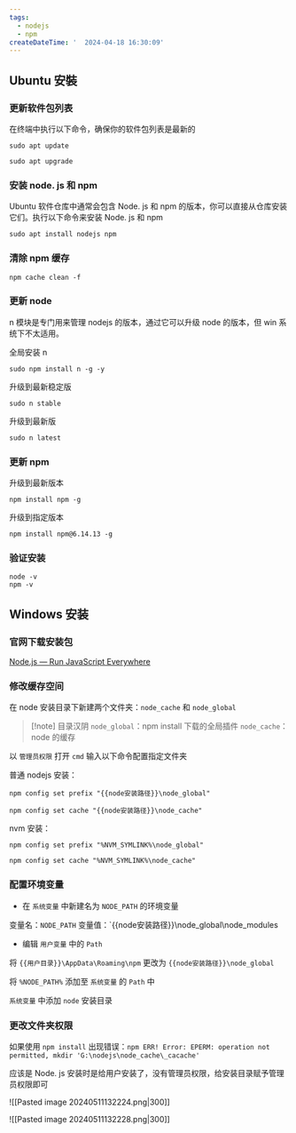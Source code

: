 ```yaml
---
tags:
  - nodejs
  - npm
createDateTime: '  2024-04-18 16:30:09'
---
```


## Ubuntu 安裝

### 更新软件包列表

在终端中执行以下命令，确保你的软件包列表是最新的

```shell
sudo apt update
```

```shell
sudo apt upgrade
```

### 安装 node. js 和 npm

Ubuntu 软件仓库中通常会包含 Node. js 和 npm 的版本，你可以直接从仓库安装它们。执行以下命令来安装 Node. js 和 npm

```shell
sudo apt install nodejs npm
```

### 清除 npm 缓存

```shell
npm cache clean -f
```

### 更新 node

n 模块是专门用来管理 nodejs 的版本，通过它可以升级 node 的版本，但 win 系统下不太适用。

全局安装 n

```shell
sudo npm install n -g -y
```

升级到最新稳定版

```shell
sudo n stable
```

升级到最新版

```shell
sudo n latest
```

### 更新 npm

升级到最新版本

```shell
npm install npm -g
```

升级到指定版本

```shell
npm install npm@6.14.13 -g
```

### 验证安装

```shell
node -v
npm -v
```

## Windows 安装

### 官网下载安装包

[Node.js — Run JavaScript Everywhere](https://nodejs.org/en)

### 修改缓存空间

在 node 安装目录下新建两个文件夹：`node_cache` 和 `node_global`

> [!note] 目录汉阴
> `node_global`：npm install 下载的全局插件
> `node_cache`：node 的缓存

以 `管理员权限` 打开 `cmd` 输入以下命令配置指定文件夹

普通 nodejs 安装：

```shell
npm config set prefix "{{node安装路径}}\node_global"
```

```shell
npm config set cache "{{node安装路径}}\node_cache"
```

nvm 安装：

```shell
npm config set prefix "%NVM_SYMLINK%\node_global"
```

```shell
npm config set cache "%NVM_SYMLINK%\node_cache"
```

### 配置环境变量

- 在 `系统变量` 中新建名为 `NODE_PATH` 的环境变量

变量名：`NODE_PATH`
变量值：`{{node安装路径}}\node_global\node_modules

- 编辑 `用户变量` 中的 `Path`

将 `{{用户目录}}\AppData\Roaming\npm` 更改为 `{{node安装路径}}\node_global`

将 `%NODE_PATH%` 添加至 `系统变量` 的 `Path` 中

`系统变量` 中添加 `node` 安装目录

### 更改文件夹权限

如果使用 `npm install` 出现错误：`npm ERR! Error: EPERM: operation not permitted, mkdir 'G:\nodejs\node_cache\_cacache'`

应该是 Node. js 安装时是给用户安装了，没有管理员权限，给安装目录赋予管理员权限即可

![[Pasted image 20240511132224.png|300]]

![[Pasted image 20240511132228.png|300]]
